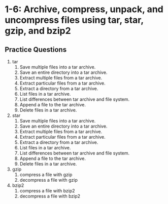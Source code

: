 # 1-6: Archive, compress, unpack, and uncompress files using tar, star, gzip, and bzip2

## Practice Questions

1. tar
   1. Save multiple files into a tar archive.
   1. Save an entire directory into a tar archive.
   1. Extract multiple files from a tar archive.
   1. Extract particular files from a tar archive.
   1. Extract a directory from a tar archive.
   1. List files in a tar archive.
   1. List differences between tar archive and file system.
   1. Append a file to the tar archive.
   1. Delete files in a tar archive.
1. star
   1. Save multiple files into a tar archive.
   1. Save an entire directory into a tar archive.
   1. Extract multiple files from a tar archive.
   1. Extract particular files from a tar archive.
   1. Extract a directory from a tar archive.
   1. List files in a tar archive.
   1. List differences between tar archive and file system.
   1. Append a file to the tar archive.
   1. Delete files in a tar archive.
1. gzip
   1. compress a file with gzip
   1. decompress a file with gzip
1. bzip2
   1. compress a file with bzip2 
   1. decompress a file with bzip2

